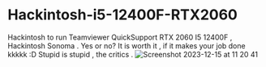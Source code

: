 # Hackintosh-i5-12400F-RTX2060
Hackintosh to run Teamviewer QuickSupport
RTX 2060  I5 12400F , Hackintosh Sonoma .
Yes or no? It is worth it , if it makes your job done kkkkk :D
Stupid is stupid , the critics .
![Screenshot 2023-12-15 at 11 20 41](https://github.com/sonvirgo/Hackintohs-i5-12400F-RTX2060/assets/10823037/182e5062-4224-404d-ae2c-89c29781836e)
